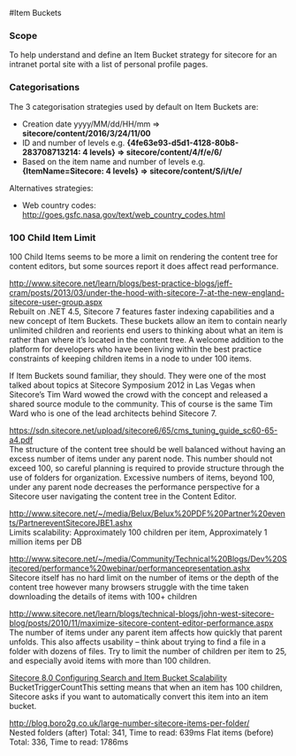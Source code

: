 #Item Buckets

### Scope
To help understand and define an Item Bucket strategy for sitecore for an intranet portal site with a list of personal profile pages.

### Categorisations
The 3 categorisation strategies used by default on Item Buckets are:
* Creation date yyyy/MM/dd/HH/mm => **sitecore/content/2016/3/24/11/00**
* ID and number of levels e.g. **{4fe63e93-d5d1-4128-80b8-283708713214: 4 levels} => sitecore/content/4/f/e/6/**
* Based on the item name and number of levels e.g. **{ItemName=Sitecore: 4 levels} => sitecore/content/S/i/t/e/**

Alternatives strategies:
* Web country codes: http://goes.gsfc.nasa.gov/text/web_country_codes.html

### 100 Child Item Limit
100 Child Items seems to be more a limit on rendering the content tree for content editors, but some sources report it does affect read performance.

http://www.sitecore.net/learn/blogs/best-practice-blogs/jeff-cram/posts/2013/03/under-the-hood-with-sitecore-7-at-the-new-england-sitecore-user-group.aspx  
Rebuilt on .NET 4.5, Sitecore 7 features faster indexing capabilities and a new concept of Item Buckets. These buckets allow an item to contain nearly unlimited children and reorients end users to thinking about what an item is rather than where it’s located in the content tree. A welcome addition to the platform for developers who have been living within the best practice constraints of keeping children items in a node to under 100 items.

If Item Buckets sound familiar, they should. They were one of the most talked about topics at Sitecore Symposium 2012 in Las Vegas when Sitecore’s Tim Ward wowed the crowd with the concept and released a shared source module to the community. This of course is the same Tim Ward who is one of the lead architects behind Sitecore 7.

https://sdn.sitecore.net/upload/sitecore6/65/cms_tuning_guide_sc60-65-a4.pdf  
The structure of the content tree should be well balanced without having an excess number of items under any parent node. This number should not exceed 100, so careful planning is required to provide structure through the use of folders for organization. Excessive numbers of items, beyond 100, under any parent node decreases the performance perspective for a Sitecore user navigating the content tree in the Content Editor.

http://www.sitecore.net/~/media/Belux/Belux%20PDF%20Partner%20events/PartnereventSitecoreJBE1.ashx  
Limits scalability: Approximately 100 children per item, Approximately 1 million items per DB

http://www.sitecore.net/~/media/Community/Technical%20Blogs/Dev%20Sitecored/performance%20webinar/performancepresentation.ashx  
Sitecore itself has no hard limit on the number of items or the depth of the content tree however many browsers struggle with the time taken downloading the details of items with 100+ children

http://www.sitecore.net/learn/blogs/technical-blogs/john-west-sitecore-blog/posts/2010/11/maximize-sitecore-content-editor-performance.aspx  
The number of items under any parent item affects how quickly that parent unfolds. This also affects usability – think about trying to find a file in a folder with dozens of files. Try to limit the number of children per item to 25, and especially avoid items with more than 100 children.

[Sitecore 8.0 Configuring Search and Item Bucket Scalability](https://doc.sitecore.net/sitecore_experience_platform/80/setting_up__maintaining/search_and_indexing/configuring_search_and_item_bucket_scalability)  
BucketTriggerCountThis setting means that when an item has 100 children, Sitecore asks if you want to automatically convert this item into an item bucket.  

http://blog.boro2g.co.uk/large-number-sitecore-items-per-folder/  
  Nested folders (after) Total: 341, Time to read: 639ms
  Flat items (before) Total: 336, Time to read: 1786ms
